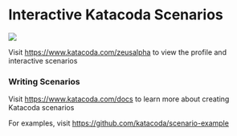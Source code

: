 # Interactive Katacoda Scenarios

[![](http://shields.katacoda.com/katacoda/zeusalpha/count.svg)](https://www.katacoda.com/zeusalpha "Get your profile on Katacoda.com")

Visit https://www.katacoda.com/zeusalpha to view the profile and interactive scenarios

### Writing Scenarios
Visit https://www.katacoda.com/docs to learn more about creating Katacoda scenarios

For examples, visit https://github.com/katacoda/scenario-example
